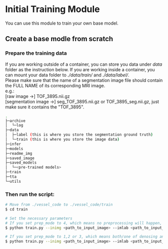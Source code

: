 # **Initial Training Module**
You can use this module to train your own base model.
## **Create a base modle from scratch**
### Prepare the training data
If you are working outside of a container, you can store you data under *data* folder as the instruction below. If you are working inside a container, you can mount your data folder to *./data/train/* and  *./data/label/*.\
Please make sure that the name of a segmentation image file should contain the FULL NAME of its corresponding MRI image. \
e.g.:\
[raw image ->] TOF_3895.nii.gz\
[segmentation image ->] seg_TOF_3895.nii.gz or TOF_3895_seg.nii.gz, just make sure it contains the "TOF_3895".


```bash
.
├─archive
│  └─log
├─data
│  ├─label (this is where you store the segmentation ground truth)
│  └─train (this is where you store the image data)
├─infer
├─models
├─readme_img
├─saved_image
├─saved_models
│  └─<pre-trained models>
├─train
├─tta
└─utils
```

### Then run the script:
```bash
# Move from ./vessel_code to ./vessel_code/train
$ cd train

# Set the necessary parameters
# If you set prep_mode to 4, which means no preprocessing will happen, then you don't have to set a path to store the preprocessed images
$ python train.py --inimg <path_to_input_image> --imlab <path_to_input_label> --prep_mode 4 --ep 5000 --lr 1e-3 --out_mo <path_to_output_model>

# If you set prep_mode to 1,2 or 3, which means both/one of denosing and N4 bias field correction will happen, then you have to set a path to store the preprocessed images
$ python train.py --inimg <path_to_input_image> --imlab <path_to_input_label> --prep_mode 1 --ps_path <path_to_preprocessed_image> --ep 5000 --lr 1e-3 --out_mo <path_to_output_model>

```
